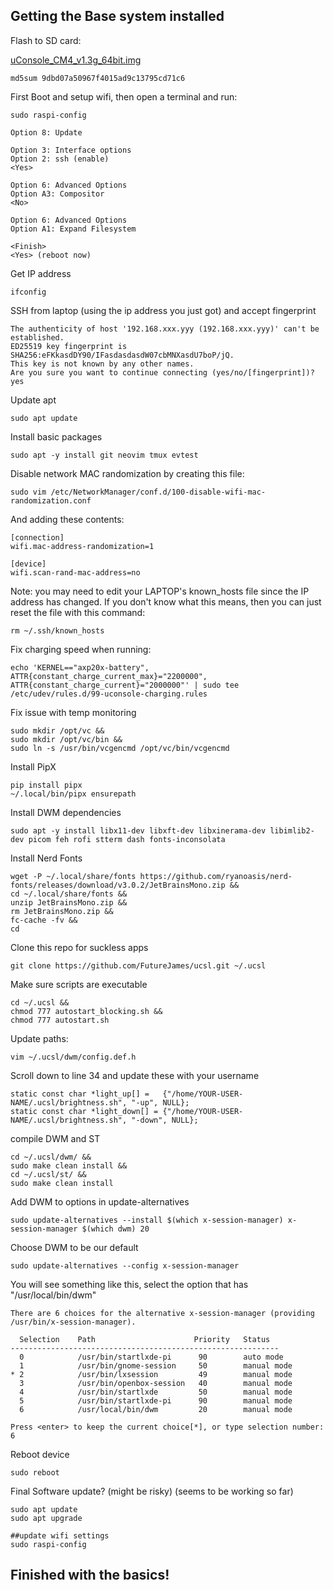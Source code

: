 
## Getting the Base system installed
Flash to SD card:

[uConsole_CM4_v1.3g_64bit.img](http://dl.clockworkpi.com/uConsole_CM4_v1.3g_64bit.img.7z)

```
md5sum 9dbd07a50967f4015ad9c13795cd71c6
```


First Boot and setup wifi, then open a terminal and run:
```
sudo raspi-config

Option 8: Update

Option 3: Interface options
Option 2: ssh (enable)
<Yes>

Option 6: Advanced Options
Option A3: Compositor
<No>

Option 6: Advanced Options
Option A1: Expand Filesystem

<Finish>
<Yes> (reboot now)
```

Get IP address
```
ifconfig
```

SSH from laptop (using the ip address you just got) and accept fingerprint
```
The authenticity of host '192.168.xxx.yyy (192.168.xxx.yyy)' can't be established.
ED25519 key fingerprint is SHA256:eFKkasdDY90/IFasdasdasdW07cbMNXasdU7boP/jQ.
This key is not known by any other names.
Are you sure you want to continue connecting (yes/no/[fingerprint])? yes
```

Update apt
```
sudo apt update
```

Install basic packages

```
sudo apt -y install git neovim tmux evtest
```

Disable network MAC randomization by creating this file:
```
sudo vim /etc/NetworkManager/conf.d/100-disable-wifi-mac-randomization.conf
```
And adding these contents:
```
[connection]
wifi.mac-address-randomization=1
 
[device]
wifi.scan-rand-mac-address=no
```

Note: you may need to edit your LAPTOP's known_hosts file since the IP address has changed.  If you don't know what this means, then you can just reset the file with this command:

```
rm ~/.ssh/known_hosts
```

Fix charging speed when running:
```
echo 'KERNEL=="axp20x-battery", ATTR{constant_charge_current_max}="2200000", ATTR{constant_charge_current}="2000000"' | sudo tee /etc/udev/rules.d/99-uconsole-charging.rules
```

Fix issue with temp monitoring
```
sudo mkdir /opt/vc &&
sudo mkdir /opt/vc/bin &&
sudo ln -s /usr/bin/vcgencmd /opt/vc/bin/vcgencmd
```

Install PipX
```
pip install pipx
~/.local/bin/pipx ensurepath
```

Install DWM dependencies
```
sudo apt -y install libx11-dev libxft-dev libxinerama-dev libimlib2-dev picom feh rofi stterm dash fonts-inconsolata
```

Install Nerd Fonts
```
wget -P ~/.local/share/fonts https://github.com/ryanoasis/nerd-fonts/releases/download/v3.0.2/JetBrainsMono.zip &&
cd ~/.local/share/fonts &&
unzip JetBrainsMono.zip && 
rm JetBrainsMono.zip &&
fc-cache -fv &&
cd
```

Clone this repo for suckless apps
```
git clone https://github.com/FutureJames/ucsl.git ~/.ucsl
```

Make sure scripts are executable
```
cd ~/.ucsl &&
chmod 777 autostart_blocking.sh &&
chmod 777 autostart.sh 
```

Update paths:
```
vim ~/.ucsl/dwm/config.def.h
```

Scroll down to line 34 and update these with your username
```
static const char *light_up[] =   {"/home/YOUR-USER-NAME/.ucsl/brightness.sh", "-up", NULL};
static const char *light_down[] = {"/home/YOUR-USER-NAME/.ucsl/brightness.sh", "-down", NULL};
```

compile DWM and ST
```
cd ~/.ucsl/dwm/ &&
sudo make clean install &&
cd ~/.ucsl/st/ &&
sudo make clean install
```

Add DWM to options in update-alternatives
```
sudo update-alternatives --install $(which x-session-manager) x-session-manager $(which dwm) 20
```

Choose DWM to be our default
```
sudo update-alternatives --config x-session-manager
```

You will see something like this, select the option that has "/usr/local/bin/dwm"
```
There are 6 choices for the alternative x-session-manager (providing /usr/bin/x-session-manager).

  Selection    Path                      Priority   Status
------------------------------------------------------------
  0            /usr/bin/startlxde-pi      90        auto mode
  1            /usr/bin/gnome-session     50        manual mode
* 2            /usr/bin/lxsession         49        manual mode
  3            /usr/bin/openbox-session   40        manual mode
  4            /usr/bin/startlxde         50        manual mode
  5            /usr/bin/startlxde-pi      90        manual mode
  6            /usr/local/bin/dwm         20        manual mode

Press <enter> to keep the current choice[*], or type selection number: 6
```

Reboot device
```
sudo reboot
```

Final Software update? (might be risky) (seems to be working so far)
```
sudo apt update
sudo apt upgrade

##update wifi settings
sudo raspi-config
```

## Finished with the basics!
